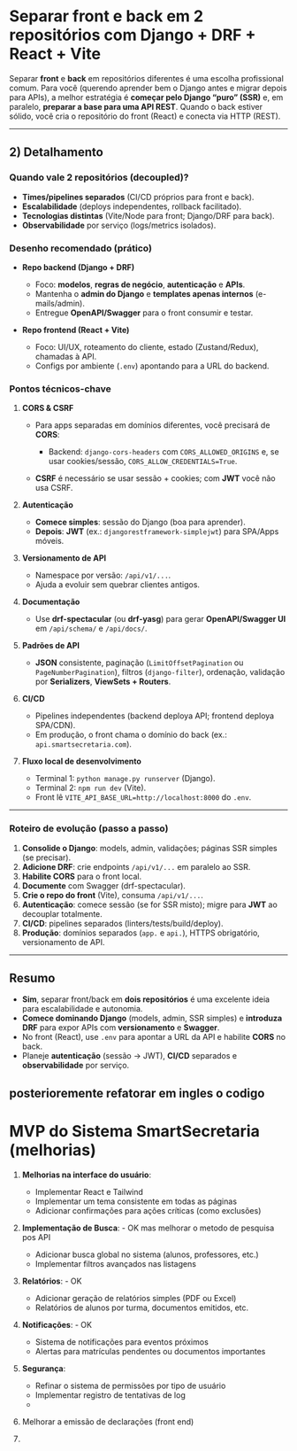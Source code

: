 # Separar front e back em 2 repositórios com Django + DRF + React + Vite

Separar **front** e **back** em repositórios diferentes é uma escolha profissional comum. Para você (querendo aprender bem o Django antes e migrar depois para APIs), a melhor estratégia é **começar pelo Django “puro” (SSR)** e, em paralelo, **preparar a base para uma API REST**. Quando o back estiver sólido, você cria o repositório do front (React) e conecta via HTTP (REST).

---

## 2) Detalhamento

### Quando vale 2 repositórios (decoupled)?

* **Times/pipelines separados** (CI/CD próprios para front e back).
* **Escalabilidade** (deploys independentes, rollback facilitado).
* **Tecnologias distintas** (Vite/Node para front; Django/DRF para back).
* **Observabilidade** por serviço (logs/metrics isolados).

### Desenho recomendado (prático)

* **Repo backend (Django + DRF)**

  * Foco: **modelos**, **regras de negócio**, **autenticação** e **APIs**.
  * Mantenha o **admin do Django** e **templates apenas internos** (e-mails/admin).
  * Entregue **OpenAPI/Swagger** para o front consumir e testar.

* **Repo frontend (React + Vite)**

  * Foco: UI/UX, roteamento do cliente, estado (Zustand/Redux), chamadas à API.
  * Configs por ambiente (`.env`) apontando para a URL do backend.

### Pontos técnicos-chave

1. **CORS & CSRF**

   * Para apps separadas em domínios diferentes, você precisará de **CORS**:

     * Backend: `django-cors-headers` com `CORS_ALLOWED_ORIGINS` e, se usar cookies/sessão, `CORS_ALLOW_CREDENTIALS=True`.
   * **CSRF** é necessário se usar sessão + cookies; com **JWT** você não usa CSRF.

2. **Autenticação**

   * **Comece simples**: sessão do Django (boa para aprender).
   * **Depois**: **JWT** (ex.: `djangorestframework-simplejwt`) para SPA/Apps móveis.

3. **Versionamento de API**

   * Namespace por versão: `/api/v1/...`.
   * Ajuda a evoluir sem quebrar clientes antigos.

4. **Documentação**

   * Use **drf-spectacular** (ou **drf-yasg**) para gerar **OpenAPI/Swagger UI** em `/api/schema/` e `/api/docs/`.

5. **Padrões de API**

   * **JSON** consistente, paginação (`LimitOffsetPagination` ou `PageNumberPagination`), filtros (`django-filter`), ordenação, validação por **Serializers**, **ViewSets + Routers**.

6. **CI/CD**

   * Pipelines independentes (backend deploya API; frontend deploya SPA/CDN).
   * Em produção, o front chama o domínio do back (ex.: `api.smartsecretaria.com`).

7. **Fluxo local de desenvolvimento**

   * Terminal 1: `python manage.py runserver` (Django).
   * Terminal 2: `npm run dev` (Vite).
   * Front lê `VITE_API_BASE_URL=http://localhost:8000` do `.env`.

---

### Roteiro de evolução (passo a passo)

1. **Consolide o Django**: models, admin, validações; páginas SSR simples (se precisar).
2. **Adicione DRF**: crie endpoints `/api/v1/...` em paralelo ao SSR.
3. **Habilite CORS** para o front local.
4. **Documente** com Swagger (drf-spectacular).
5. **Crie o repo do front** (Vite), consuma `/api/v1/...`.
6. **Autenticação**: comece sessão (se for SSR misto); migre para **JWT** ao decouplar totalmente.
7. **CI/CD**: pipelines separados (linters/tests/build/deploy).
8. **Produção**: domínios separados (`app.` e `api.`), HTTPS obrigatório, versionamento de API.

---

## Resumo

* **Sim**, separar front/back em **dois repositórios** é uma excelente ideia para escalabilidade e autonomia.
* **Comece dominando Django** (models, admin, SSR simples) e **introduza DRF** para expor APIs com **versionamento** e **Swagger**.
* No front (React), use `.env` para apontar a URL da API e habilite **CORS** no back.
* Planeje **autenticação** (sessão → JWT), **CI/CD** separados e **observabilidade** por serviço.
  
## posterioremente refatorar em ingles o codigo

# MVP do Sistema SmartSecretaria (melhorias)

1. **Melhorias na interface do usuário**:
   - Implementar React e Tailwind
   - Implementar um tema consistente em todas as páginas
   - Adicionar confirmações para ações críticas (como exclusões)

2. **Implementação de Busca**: - OK mas melhorar o metodo de pesquisa pos API
   - Adicionar busca global no sistema (alunos, professores, etc.)
   - Implementar filtros avançados nas listagens

3. **Relatórios**: - OK
   - Adicionar geração de relatórios simples (PDF ou Excel)
   - Relatórios de alunos por turma, documentos emitidos, etc.

4. **Notificações**: - OK
   - Sistema de notificações para eventos próximos
   - Alertas para matrículas pendentes ou documentos importantes

5. **Segurança**:
   - Refinar o sistema de permissões por tipo de usuário
   - Implementar registro de tentativas de log
   - 
6. Melhorar a emissão de declarações (front end)
   
7. 
